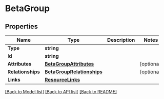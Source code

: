 # BetaGroup

## Properties

Name | Type | Description | Notes
------------ | ------------- | ------------- | -------------
**Type** | **string** |  | 
**Id** | **string** |  | 
**Attributes** | [**BetaGroupAttributes**](BetaGroup_attributes.md) |  | [optional] 
**Relationships** | [**BetaGroupRelationships**](BetaGroup_relationships.md) |  | [optional] 
**Links** | [**ResourceLinks**](ResourceLinks.md) |  | 

[[Back to Model list]](../README.md#documentation-for-models) [[Back to API list]](../README.md#documentation-for-api-endpoints) [[Back to README]](../README.md)


